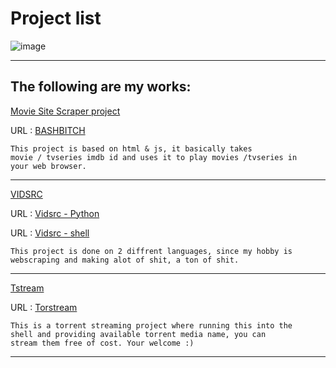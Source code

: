 # Project list 

![image](https://user-images.githubusercontent.com/95901240/211200960-2907a7f1-4e1a-4cce-bafc-5c22023f7f37.png)

<hr>

## The following are my works:


<u> Movie Site Scraper project </u>

URL : [ BASHBITCH ](/projects/bashbitch/)

    This project is based on html & js, it basically takes 
    movie / tvseries imdb id and uses it to play movies /tvseries in 
    your web browser.

<hr>

<u>VIDSRC</u>

URL : [Vidsrc - Python](https://github.com/isg32/vidsrc)

URL : [Vidsrc - shell](https://github.com/isg32/vidsrc-shell)


    This project is done on 2 diffrent languages, since my hobby is  
    webscraping and making alot of shit, a ton of shit.

<hr>

<u>Tstream</u>

URL : [Torstream](https://github.com/isg32/torestream)

    This is a torrent streaming project where running this into the
    shell and providing available torrent media name, you can 
    stream them free of cost. Your welcome :)

<hr>


